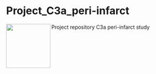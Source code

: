# Project_C3a_peri-infarct
Project repository C3a peri-infarct study
<img align="left" src="https://github.com/aswendtlab/Project_C3a_peri-infarct/blob/main/C3a_peri-infarct_v2%20copy.pdf" width="120">
